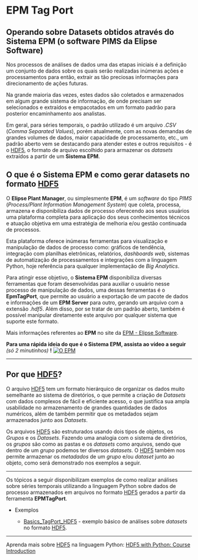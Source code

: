 # EPM Tag Port 

## Operando sobre Datasets obtidos através do Sistema EPM (o software PIMS da Elipse Software)

Nos processos de análises de dados uma das etapas iniciais é a definição um conjunto de dados sobre os quais serão realizadas inúmeras ações e processamentos para então, extrair as tão preciosas informações para direcionamento de ações futuras.

Na grande maioria das vezes, estes dados são coletados e armazenados em algum grande sistema de informação, de onde precisam ser selecionados e extraídos e empacotados em um formato padrão para posterior encaminhamento aos analistas.

Em geral, para séries temporais, o padrão utilizado é um arquivo *.CSV* (*Comma Separated Values*), porém atualmente, com as novas demandas de grandes volumes de dados, maior capacidade de processamento, etc., um padrão aberto vem se destacando para atender estes e outros requisitos - é o [HDF5](https://www.hdfgroup.org/), o formato de arquivo escolhido para armazenar os *datasets* extraídos a partir de um **Sistema EPM**.

## O que é o Sistema EPM e como gerar datasets no formato [HDF5](https://www.hdfgroup.org/)

O **Elipse Plant Manager**, ou simplesmente **EPM**, é um *software* do tipo *PIMS* (*Process/Plant Information Management System*) que coleta, processa, armazena e disponibiliza dados de processo oferecendo aos seus usuários uma plataforma completa para aplicação dos seus conhecimentos técnicos e atuação objetiva em uma estratégia de melhoria e/ou gestão continuada de processos.

Esta plataforma oferece inúmeras ferramentas para visualização e manipulação de dados de processo como: gráficos de tendência, integração com planilhas eletrônicas, relatórios, *dashboards web*, sistemas de automatização de processamentos e integrações com a linguagem Python, hoje referência para qualquer implementação de *Big Analytics*.

Para atingir esse objetivo, o **Sistema EPM** disponibiliza diversas ferramentas que foram desenvolvidas para auxiliar o usuário nesse processo de manipulação de dados, uma dessas ferramentas é o **EpmTagPort**, que permite ao usuário a exportação de um pacote de dados e informações de um **EPM Server** para outro, gerando um arquivo com a extensão *.hdf5*. Além disso, por se tratar de um padrão aberto, também é possível manipular diretamente este arquivo por qualquer sistema que suporte este formato.

Mais informações referentes ao **EPM** no site da [EPM - Elipse Software](https://www.elipse.com.br/produto/elipse-plant-manager/).

**Para uma rápida ideia do que é o Sistema EPM, assista ao vídeo a seguir** *(só 2 minutinhos)* **!**
[![O EPM](http://img.youtube.com/vi/TSiWcU43rGU/0.jpg)](https://youtu.be/TSiWcU43rGU)

---

## Por que [HDF5](https://www.hdfgroup.org/)?

O arquivo [HDF5](https://www.hdfgroup.org/) tem um formato hierárquico de organizar os dados muito semelhante ao sistema de diretórios, o que permite a criação de *Datasets* com dados complexos de fácil e eficiente acesso, o que justifica sua ampla usabilidade no armazenamento de grandes quantidades de dados numéricos, além de também permitir que os metadados sejam armazenados junto aos *Datasets*.

Os arquivos [HDF5](https://www.hdfgroup.org/) são estruturados usando dois tipos de objetos, os *Grupos* e os *Datasets*. Fazendo uma analogia com o sistema de diretórios, os *grupos* são como as pastas e os *datasets* como arquivos, sendo que dentro de um *grupo* podemos ter diversos *datasets*. O [HDF5](https://www.hdfgroup.org/) também nos permite armazenar os *metadados* de um *grupo* e/ou *dataset* junto ao objeto, como será demonstrado nos exemplos a seguir.

---

Os tópicos a seguir disponibilizam exemplos de como realizar análises sobre séries temporais utilizando a linguagem Python sobre dados de processo armazenados em arquivos no formato [HDF5](https://www.hdfgroup.org/) gerados a partir da ferramenta **EPMTagPort**.

* Exemplos

  * [Basics_TagPort_HDF5](examples/Basics_TagPort_HDF5.ipynb) - exemplo básico de análises sobre *datasets* no formato [HDF5](https://www.hdfgroup.org/).

---

Aprenda mais sobre [HDF5](https://www.hdfgroup.org/) na linguagem Python:
[HDF5 with Python: Course Introduction](https://youtu.be/y4DXr3Y10MM)
